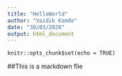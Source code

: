 ```yaml
---
title: "HelloWorld"
author: "Vaidik Kamde"
date: "30/03/2020"
output: html_document
---
```


```{r setup, include=FALSE}
knitr::opts_chunk$set(echo = TRUE)
```

##This is a markdown flie
